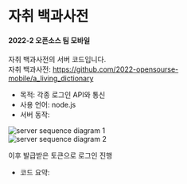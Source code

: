 # 자취 백과사전
#### 2022-2 오픈소스 팀 모바일  
자취 백과사전의 서버 코드입니다.  
자취 백과사전: https://github.com/2022-opensourse-mobile/a_living_dictionary  

  - 목적: 각종 로그인 API와 통신 
  - 사용 언어: node.js      
  - 서버 동작:     
  
![server sequence diagram 1](https://user-images.githubusercontent.com/102962030/206417788-62545f7f-7c42-4a17-8284-ee59e8cea829.png)  
![server sequence diagram 2](https://user-images.githubusercontent.com/102962030/206417793-4441934c-6a14-4f3b-a546-9465a11216ea.png) 


  이후 발급받은 토큰으로 로그인 진행
  
  - 코드 요약: 
